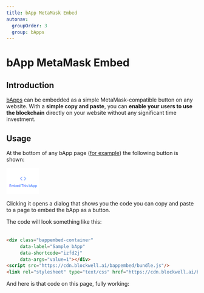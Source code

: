 ```yaml
---
title: bApp MetaMask Embed 
autonav:
  groupOrder: 3 
  group: bApps
---
```


# bApp MetaMask Embed

## Introduction

[bApps](./bapps.md) can be embedded as a simple MetaMask-compatible button on any website. With a **simple copy and
paste**, you can **enable your users to use the blockchain** directly on your website without any significant time
investment.

## Usage

At the bottom of any bApp page ([for example](https://app.blockwell.ai/izfd2j))
the following button is shown:

![Embed This bApp](./img/embed-bapp.png)

Clicking it opens a dialog that shows you the code you can copy and paste to a page to embed the bApp as a button.

The code will look something like this:

```html

<div class="bappembed-container"
     data-label="Sample bApp"
     data-shortcode="izfd2j"
     data-args="value=1"></div>
<script src="https://cdn.blockwell.ai/bappembed/bundle.js"/>
<link rel="stylesheet" type="text/css" href="https://cdn.blockwell.ai/bappembed/main.css"/>
```

And here is that code on this page, fully working:

<div class="bappembed-container"
    data-label="Sample bApp"
    data-shortcode="izfd2j"
    data-args="value=1"></div>
<script src="https://cdn.blockwell.ai/bappembed/bundle.js" />
<link rel="stylesheet" type="text/css" href="https://cdn.blockwell.ai/bappembed/main.css" />

## Configuration

The embed is configured using the `data-*` HTML attributes. The options are:

- `data-label` is the label text inside the button. Changing this will change what the button says.
- `data-shortcode` is the shortcode for the specific bApp to load. This is the same as in the link for a bApp on
  Blockwell Wallet. For example, the link
  `https://app.blockwell.ai/izfd2j` has the shortcode `izfd2j`.
- `data-args` specifies the arguments to give to the bApp.
  [Read more about arguments](#arguments).

Any configuration change will be picked up immediately by the embed, so you can use JavaScript to change the values on
the fly.

## Arguments

The easiest way to specify arguments is to use the Embed This bApp button on the Blockwell Wallet page, but the
arguments can be set or updated directly as well.

Let's take a closer look at the arguments in `data-args`:

```properties
data-args="value=1"
```

It's setting `value` to `1` - in this case that means the token transfer will transfer 1 FC. If you change the `1` to
a `2`, like so:

```properties
data-args="value=2"
```

The app would then transfer 2 FC.

Here's a more complex example:

```properties
data-args="account=0xd684ea9d172552e28ca8dfe4d9d39b49180741e7&value=1"
```

This time it's giving the value for two different arguments, `account`
and `value`. Each argument is separated by an ampersand `&`.

That may look familiar from web links; it's the same format used by what's called
a [query string](https://en.wikipedia.org/wiki/Query_string) at the end of a link.

In technical terms, the arguments need to be encoded as a query string. Changing
`data-args` will update the button immediately as well, so you can control it from your application.

### Argument Examples

Here's a quick example demonstrating how that might be done with plain JavaScript:

```javascript
function updateButton(tokenValue) {
  let element = document.querySelector(".bappembed-container");
  let query = new URLSearchParams({value: tokenValue});
  element.setAttribute("data-args", query.toString());
}
```

In Vue.js it might look like this:

```vue

<div class="bappembed-container"
     data-label="Sample bApp"
     data-shortcode="izfd2j"
     :data-args="new URLSearchParams({value: tokenValue}).toString()"></div>
```

And in React:

```jsx
render()
{
  const {tokenValue} = this.props;
  let query = new URLSearchParams({value: tokenValue});
  return (
    <div class="bappembed-container"
         data-label="Sample bApp"
         data-shortcode="izfd2j"
         data-args={query.toString()}
    ></div>
  )
}
```

## Styling

The embed code includes the addition of a base style sheet with a neutral theme:

```html
<link rel="stylesheet" type="text/css" href="https://cdn.blockwell.ai/bappembed/main.css"/>
```

There are two options for customizing the styling:

1. The colors all use CSS variables, so you can just override the variables.
2. You can download and modify the linked stylesheet and use that instead.

### Styling with CSS variables

If you set the variables in the inner element, those will be prioritized. For example:

```html
<style>
.bappembed-inner {
  --button-text: #ffffff;
  --button-color: #6d358f;
  --button-border: #6d358f;
  --button-hover: #592e80;
  --button-focus-outline: rgba(0, 0, 0, 0.3);
  --button-disabled: #999;
  --button-disabled-text: #eee;
  --button-disabled-border: #999;
  --button-border-radius: 3px;
  --progress-color: #6d358f;
  --error-text: #650a30;
}
</style>
```

Here's what that looks like:


<div class="bappembed-container bappembed-theme1"
    data-label="Sample bApp"
    data-shortcode="izfd2j"
    data-args="value=1"></div>
<script src="https://cdn.blockwell.ai/bappembed/bundle.js" />
<link rel="stylesheet" type="text/css" href="https://cdn.blockwell.ai/bappembed/main.css" />

<style>
.bappembed-theme1 .bappembed-inner {
  --button-text: #ffffff;
  --button-color: #6d358f;
  --button-border: #6d358f;
  --button-hover: #592e80;
  --button-focus-outline: rgba(0, 0, 0, 0.3);

  --button-disabled: #999;
  --button-disabled-text: #eee;
  --button-disabled-border: #999;

  --button-border-radius: 3px;

  --progress-color: #6d358f;

  --error-text: #650a30;
}
</style>

And here's another alternative:

```html
<style>
.bappembed-inner {
  --button-text: #02806e;
  --button-color: transparent;
  --button-border: #02806e;
  --button-hover: rgba(1, 119, 92, 0.2);
  --button-border-radius: 20px;
}
</style>
```

And again here's what that looks like:

<div class="bappembed-container bappembed-theme2"
    data-label="Sample bApp"
    data-shortcode="izfd2j"
    data-args="value=1"></div>
<script src="https://cdn.blockwell.ai/bappembed/bundle.js" />
<link rel="stylesheet" type="text/css" href="https://cdn.blockwell.ai/bappembed/main.css" />
<style>
.bappembed-theme2 .bappembed-inner {
  --button-text: #02806e;
  --button-color: transparent;
  --button-border: #02806e;
  --button-hover: rgba(1, 119, 92, 0.2);
  --button-border-radius: 20px;
}
</style>
